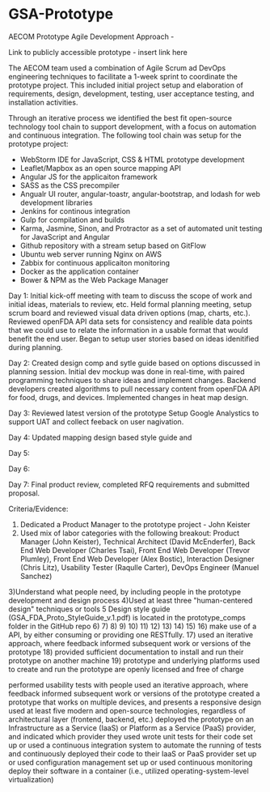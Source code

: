 # GSA-Prototype

AECOM Prototype Agile Development Approach - 

Link to publicly accessible prototype - insert link here

The AECOM team used a combination of Agile Scrum ad DevOps engineering techniques to facilitate a 1-week sprint to coordinate the prototype project. This included initial project setup and elaboration of requirements, design, development, testing, user acceptance testing, and installation activities. 

Through an iterative process we identified the best fit open-source technology tool chain to support development, with a focus on automation and continuous integration. The following tool chain was setup for the prototype project:
- WebStorm IDE for JavaScript, CSS & HTML prototype development
- Leaflet/Mapbox as an open source mapping API
- Angular JS for the applicaiton framework
- SASS as the CSS precompiler
- Angualr UI router, angular-toastr, angular-bootstrap, and lodash for web development libraries
- Jenkins for continous integration 
- Gulp for compilation and builds 
- Karma, Jasmine, Sinon, and Protractor as a set of automated unit testing for JavaScript and Angular
- Github repository with a stream setup based on GitFlow
- Ubuntu web server running Nginx on AWS
- Zabbix for continuous applicaiton monitoring
- Docker as the application container
- Bower & NPM as the Web Package Manager 

Day 1: 
Initial kick-off meeting with team to discuss the scope of work and initial ideas, materials to review, etc. 
Held formal planning meeting, setup scrum board and reviewed visual data driven options (map, charts, etc.). Reviewed openFDA API data sets for consistency and realible data points that we could use to relate the information in a usable format that would benefit the end user. Began to setup user stories based on ideas idenitified during planning.  

Day 2:
Created design comp and sytle guide based on options discussed in planning session. Initial dev mockup was done in real-time, with paired programming techniques to share ideas and implement changes. Backend developers created algorithms to pull necessary content from openFDA API for food, drugs, and devices. Implemented changes in heat map design. 

Day 3:
Reviewed latest version of the prototype 
Setup Google Analystics to support UAT and collect feeback on user nagivation. 

Day 4: 
Updated mapping design based style guide and 

Day 5: 

Day 6: 

Day 7: Final product review, completed RFQ requirements and submitted proposal. 


Criteria/Evidence: 
1) Dedicated a Product Manager to the prototype project - John Keister 
2) Used mix of labor categories with the following breakout: 
Product Manager (John Keister),
Technical Architect (David McEnderfer),
Back End Web Developer (Charles Tsai), 
Front End Web Developer (Trevor Plumley), 
Front End Web Developer (Alex Bostic),
Interaction Designer (Chris Litz),
Usability Tester (Raqulle Carter),
DevOps Engineer (Manuel Sanchez)

3)Understand what people need, by including people in the prototype development and design process
4)Used at least three "human-centered design" techniques or tools
5 Design style guide (GSA_FDA_Proto_StyleGuide_v.1.pdf) is located in the prototype_comps folder in the GitHub repo
6)
7)
8)
9) 
10)
11)
12)
13)
14)
15)
16) make use of a API, by either consuming or providing one RESTfully.
17) used an iterative approach, where feedback informed subsequent work or versions of the prototype
18) provided sufficient documentation to install and run their prototype on another machine
19) prototype and underlying platforms used to create and run the prototype are openly licensed and free of charge





performed usability tests with people
used an iterative approach, where feedback informed subsequent work or versions of the prototype
created a prototype that works on multiple devices, and presents a responsive design
used at least five modern and open-source technologies, regardless of architectural layer (frontend, backend, etc.)
deployed the prototype on an Infrastructure as a Service (IaaS) or Platform as a Service (PaaS) provider, and indicated which provider they used
wrote unit tests for their code
set up or used a continuous integration system to automate the running of tests and continuously deployed their code to their IaaS or PaaS provider
set up or used configuration management
set up or used continuous monitoring
deploy their software in a container (i.e., utilized operating-system-level virtualization)




